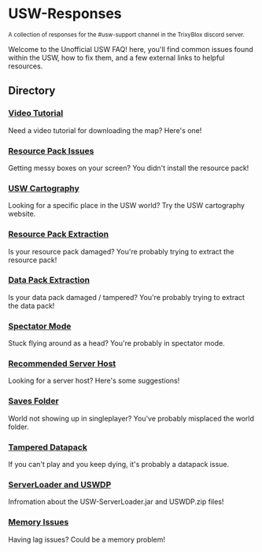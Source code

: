 # USW-Responses
<sup>A collection of responses for the #usw-support channel in the TrixyBlox discord server.</sup>



Welcome to the Unofficial USW FAQ! here, you'll find common issues found within the USW, how to fix them, and a few external links to helpful resources.



## Directory

### [Video Tutorial](https://github.com/FireStranded/USW-Responses/blob/main/responses/video-tutorial.md)
Need a video tutorial for downloading the map? Here's one!

### [Resource Pack Issues](https://github.com/FireStranded/USW-Responses/blob/main/responses/resourcepack.md)
Getting messy boxes on your screen? You didn't install the resource pack!


### [USW Cartography](https://github.com/FireStranded/USW-Responses/blob/main/responses/cartography.md)
Looking for a specific place in the USW world? Try the USW cartography website.


### [Resource Pack Extraction](https://github.com/FireStranded/USW-Responses/blob/main/responses/resourcepack-extract.md)
Is your resource pack damaged? You're probably trying to extract the resource pack!


### [Data Pack Extraction](https://github.com/FireStranded/USW-Responses/blob/main/responses/datapack-extract.md)
Is your data pack damaged / tampered? You're probably trying to extract the data pack!


### [Spectator Mode](https://github.com/FireStranded/USW-Responses/blob/main/responses/spectator.md)
Stuck flying around as a head? You're probably in spectator mode.


### [Recommended Server Host](https://github.com/FireStranded/USW-Responses/blob/main/responses/server-host.md)
Looking for a server host? Here's some suggestions!


### [Saves Folder](https://github.com/FireStranded/USW-Responses/blob/main/responses/saves.md)
World not showing up in singleplayer? You've probably misplaced the world folder.


### [Tampered Datapack](https://github.com/FireStranded/USW-Responses/blob/main/responses/datapack-tampered.md)
If you can't play and you keep dying, it's probably a datapack issue.


### [ServerLoader and USWDP](https://github.com/FireStranded/USW-Responses/blob/main/responses/server-loader-uswdp.md)
Infromation about the USW-ServerLoader.jar and USWDP.zip files!


### [Memory Issues](https://github.com/FireStranded/USW-Responses/blob/main/responses/memory.md)
Having lag issues? Could be a memory problem!
